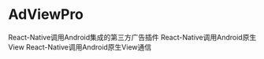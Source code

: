 # AdViewPro
React-Native调用Android集成的第三方广告插件
React-Native调用Android原生View
React-Native调用Android原生View通信